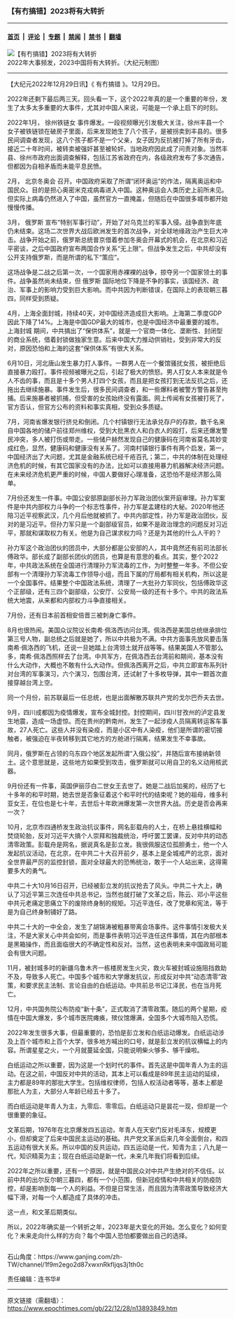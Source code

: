 ### 【有冇搞错】2023将有大转折

---

#### [首页](../../../..?n13893849) &nbsp;|&nbsp; [评论](../../../../../epoch-comment?n13893849) &nbsp;|&nbsp; [专题](../../../../../epoch-special?n13893849) &nbsp;|&nbsp; [禁闻](../../../../../epoch-news?n13893849) &nbsp;|&nbsp; [禁书](../../../../../books?n13893849) &nbsp;|&nbsp; [翻墙](https://github.com/gfw-breaker/nogfw/blob/master/README.md?n13893849)


<div><img alt="【有冇搞错】2023将有大转折" class="attachment-djy_600_400 size-djy_600_400 wp-post-image" src="https://i.epochtimes.com/assets/uploads/2022/12/id13894295-2b79b667a68759cead456f0643ddd2ec-600x400.jpg"/>
<div class="caption">
 2022年大事频发，2023中国将有大转折。（大纪元制图）
</div></div><hr/><div class="post_content" id="artbody" itemprop="articleBody">
 <!-- article content begin -->
 <p>
  【大纪元2022年12月29日讯】《
  <ok href="https://www.epochtimes.com/gb/tag/%E6%9C%89%E5%86%87%E6%90%9E%E9%94%99.html">
   有冇搞错
  </ok>
  》。12月29日。
 </p>
 <p>
  2022年还剩下最后两三天。回头看一下，这个2022年真的是一个重要的年份，发生了太多太多重要的大事件，尤其对中国人来说，可能是一个承上启下的时刻。
 </p>
 <p>
  2022年1月，
  <ok href="https://www.epochtimes.com/gb/tag/%E5%BE%90%E5%B7%9E%E9%93%81%E9%93%BE%E5%A5%B3.html">
   徐州铁链女
  </ok>
  事件爆发。一段视频曝光引发极大关注，徐州丰县一个女子被铁链锁在破房子里面，后来发现她生了八个孩子，是被拐卖到丰县的。很多民间调查者发现，这八个孩子都不是一个父亲，女子因为反抗被打掉了所有牙齿，接近二十年时间，被转卖被强奸甚至被轮奸。当地政府因此成了问责对象。当然丰县、徐州市政府出面调查解释，包括江苏省政府在内，各级政府发布了多次通告，但都因为自相矛盾而未能平息民愤。
 </p>
 <p>
  2月，
  <ok href="https://www.epochtimes.com/gb/tag/%E5%8C%97%E4%BA%AC%E5%86%AC%E5%A5%A5%E4%BC%9A.html">
   北京冬奥会
  </ok>
  召开。中国政府采取了所谓“闭环奥运”的作法，隔离奥运和中国民众。目的是担心奥密米克戎病毒进入中国。这种奥运会人类历史上前所未见。但实际上病毒仍然进入了中国，虽然官方一直掩盖，但随后在中国很多城市都开始慢慢传播。
 </p>
 <p>
  3月，
  <ok href="https://www.epochtimes.com/gb/tag/%E4%BF%84%E7%BD%97%E6%96%AF.html">
   俄罗斯
  </ok>
  宣布“特别军事行动”，开始了对乌克兰的军事入侵。战争直到年底仍未结束。这场二次世界大战后欧洲发生的首次战争，对全球地缘政治产生巨大冲击。战争开始之前，俄罗斯总统普京借着参加冬奥会开幕式的机会，在北京和习近平密谈，之后中国政府宣布两国合作关系“无上限”。但战争发生之后，中共却没有公开支持俄罗斯，而是所谓的私下“策应”。
 </p>
 <p>
  这场战争是二战之后第一次，一个国家用赤裸裸的战争，掠夺另一个国家领土的事件。战争虽然尚未结束，但
  <ok href="https://www.epochtimes.com/gb/tag/%E4%BF%84%E7%BD%97%E6%96%AF.html">
   俄罗斯
  </ok>
  国际地位下降是不争的事实，该国经济、政治、军事上的影响力受到巨大影响。而中共因为判断错误，在国际上的表现朝三暮四，同样受到质疑。
 </p>
 <p>
  4月，上海全面封城，持续40天，对中国经济造成巨大影响。上海第二季度GDP因此下降了14%。上海是中国GDP最大的城市，也是中国经济中最重要的城市。
  <ok href="https://www.epochtimes.com/gb/tag/%E4%B8%8A%E6%B5%B7%E5%B0%81%E5%9F%8E.html">
   上海封城
  </ok>
  期间，中共搞出了“保供体系”，就是一个官商一体化、垄断性、封闭型的商业系统，借着封锁做独家生意。后来中国大力推动供销社，受到非常大的反对，原因恐怕和上海的这套“保供体系”有很大关系。
 </p>
 <p>
 </p>
 <p>
  6月10日，河北唐山发生暴力打人事件。一群男人在一个餐馆骚扰女孩，被拒绝后直接暴力殴打。事件视频被曝光之后，引起了极大的愤怒。男人打女人本来就是令人不齿的事，而且是十多个男人打四个女孩，而且是把女孩打到无法反抗之后，还拖出去继续施暴。事件发生后，很多民间调查者，和一些爆料者被警方警告甚至拘捕。后来施暴者被抓捕，但受害的女孩始终没有露面。网上传闻有女孩被打死了，官方否认，但官方公布的资料和事实真相，受到众多质疑。
 </p>
 <p>
  7月，河南省爆发银行挤兑和倒闭。几个村镇银行无法承兑存户的存款，数千名来自中国各地的储户前往郑州维权，受到大批黑衣人和白衣人的殴打，后来还爆发警民冲突，多人被打伤或带走。一些储户赫然发现自己的健康码在河南省莫名其妙变成红色，显然，健康码和健康没有关系了。河南村镇银行事件有两个启发，第一，中国经济出了大问题，尤其是金融系统已经千疮百孔；第二，中共的体制在处理经济危机的时候，有其它国家没有的办法，比如可以直接用暴力机器解决经济问题。在未来经济危机更严重的时候，中国人要做好心理准备，这恐怕不是经济那么简单。
 </p>
 <p>
  7月份还发生一件事。中国公安部原副部长孙力军政治团伙案开庭审理。孙力军案件是中共内部权力斗争的一个标志性事件，孙力军是孟建柱的大秘。2020年他还陪习近平视察武汉，几个月后他就被抓了。中共内部定性，孙力军是政治团伙，反对的是习近平。但孙力军只是一个副部级官员，如果不是政治理念的问题反对习近平，那就和谋取权力有关。他是为自己谋求权力吗？还是为其他的什么人干的？
 </p>
 <p>
  孙力军这个政治团伙的团员中，大部分都是公安部的人，其中竟然还有前司法部长傅政华。部长成了副部长团伙的团员，也算是有意思的看点。其实，整个2022年，中共政法系统在全国进行清理孙力军流毒的工作，为时整整一年多。不但公安部有一个清理孙力军流毒工作领导小组，而且下属的厅局都有相关机构，所以这是一个全国事件。结果整个中国政法系统，清理了一大批孙力军同伙，包括傅政华这个正部级，还有三四个副部级，公安厅、公安局一级的还有十多个。中共的政法系统大地震，从来都和内部权力斗争直接相关。
 </p>
 <p>
  7月份，还有日本前首相安倍晋三被刺身亡事件。
 </p>
 <p>
  8月也很热闹。美国众议院议长南希‧佩洛西访问台湾。佩洛西是美国总统继承排位第三号人物，副总统之后就是她了，所以中共极为不满。中共方面事先放风要击落南希‧佩洛西的飞机，还说一旦她踏上台湾领土就开战等等。结果美国人不管那么多，南希‧佩洛西照样去了台湾。中共军方，在佩洛西去台湾前和期间，基本没有什么大动作，大概也不敢有什么大动作。但佩洛西离开之后，中共立即宣布系列针对台湾的军事演习，六个演习，包围台湾，还试射了十多枚导弹，其中一颗首次直接穿越台湾上空。
 </p>
 <p>
  同一个月份，前苏联最后一任总统，也是出面解散苏联共产党的戈尔巴乔夫去世。
 </p>
 <p>
  9月，四川成都因为疫情爆发，宣布全城封控。封控期间，四川甘孜州的泸定县发生地震，造成一场虚惊。而在贵州的黔南州，发生了一起涉疫人员隔离转运客车事故，27人死亡。这些人并没有染疫，而是小区中有人染疫，他们是所谓的密切接触者，被强迫在半夜转移到其它地方的方舱进行隔离，结果发生不幸事故。
 </p>
 <p>
  同月，俄罗斯在占领的乌东四个地区发起所谓“入俄公投”，并随后宣布接纳新领土。这个意思就是，这些地方如果受到攻击，俄罗斯就可以用自卫的名义动用核武器。
 </p>
 <p>
  9月份还有一件事，英国伊丽莎白二世女王去世了。她是二战后加冕的，经历了七十多年的和平时期，她去世是否象征着这个和平时代的结束呢？她的祖母，维多利亚女王，在位也是七十年，去世后十年欧洲爆发第一次世界大战。历史是否会再来一次？
 </p>
 <p>
  10月，北京市四通桥发生政治抗议事件，网名彭载舟的人士，在桥上悬挂横幅和焚烧轮胎，反对习近平大搞个人崇拜和独裁统治，呼吁罢工罢课，反对中共的动态清零政策。彭载舟是网名，据说真名是彭立发。我很佩服这位孤胆勇士，他一个人发起抗议活动，在北京，在中共二十大召开前夕，基本上是全城戒严的北京，面对全世界最严厉的监控封锁，面对全球最大的恐怖统治，敢于一个人站出来，这得需要多大的勇气。
 </p>
 <p>
  中共二十大10月16日召开，已经被彭立发的抗议抢去了风头。中共二十大上，确认了习近平第三次连任中共总书记，当然也就打破了文革之后，陈云、邓小平这些中共元老痛定思痛立下的废除终身制的规矩。习近平连任，改了党章和宪法，等于是为自己终身制铺好了路。
 </p>
 <p>
  中共二十大的一中全会，发生了胡锦涛被粗暴带离会场事件。这件事情引发极大关注，不是大家关心中共会如何，而是事件表明习近平连任这件事情，其在内部根本是黑箱操作，而且面临很大的不确定性和反对。当然，这也表明未来中国政局可能会有很大问题。
 </p>
 <p>
  11月，被封城多时的新疆乌鲁木齐一栋楼房发生火灾，救火车被封城设施阻挡救助不及，导致多人死亡。中国多个城市和大学爆发抗议，形成反对中共“动态清零”政策，和要求民主法制、言论自由的白纸运动。中共前总书记江泽民，也在当月死亡。
 </p>
 <p>
  12月，中共国务院公布防疫“新十条”，正式取消了清零政策。随后的两个星期，疫情在中国大爆发，多个城市医院瘫痪，殡仪馆爆满，全国多个大城市陷入恐慌。
 </p>
 <p>
  2022年发生很多大事，但最重要的，恐怕是彭立发和白纸运动爆发。白纸运动涉及上百个城市和上百个大学，很多地方喊出的口号，就是彭立发的抗议横幅上的内容。所谓星星之火，一个月就蔓延全国，只能说明柴火够多、够干燥啦。
 </p>
 <p>
  白纸运动之所以重要，因为这是一个划时代的事件。首先这是中国年青人为主的运动。在这之前，中国反对中共的活动，其本上可以看成是89年民主运动的延续，主力都是89年的那批大学生。包括维权律师，包括人权活动者等等，基本上都是那批人为主，大部分人年龄已经五十多了。
 </p>
 <p>
  而白纸运动是年青人为主，九零后、零零后。白纸运动只是昙花一现，但却是一个很重要的象征。
 </p>
 <p>
  文革后期，1976年在北京爆发四五运动，年青人在天安门反对毛泽东，规模更小，但却奠定了后来中国民主运动的基础。共产党文革派后来几年全面倒台，和四五运动有很大关系。所以中国的反共运动，四五运动是一代，知青为主；八九是一代，知识精英为主；现在白纸运动是新一代，未来几年我们将看到后续。
 </p>
 <p>
  2022年之所以重要，还有一个原因，就是中国民众对中共产生绝对的不信任。以前中共的出尔反尔朝三暮四，都有一个小范围，但新冠疫情和中共相关的防疫防控，却是影响到每一个人的利益。不但是日常生活，而且因为清零政策导致经济大幅下滑，对每一个人都造成了具体的冲击。
 </p>
 <p>
  这一点，和文革后期类似。
 </p>
 <p>
  所以，2022年确实是一个转折之年，2023年是大变化的开始。怎么变化？如何变化？未来走向什么样的方向？每个中国人恐怕都要做出自己的选择。
 </p>
 <p>
  <ok href="https://i.epochtimes.com/assets/uploads/2020/06/WhatsApp-Image-2020-02-25-at-7.05.58-AM-5-e1591716028541.jpeg">
   <img alt="" class="aligncenter size-large wp-image-12173417" src="https://i.epochtimes.com/assets/uploads/2020/06/WhatsApp-Image-2020-02-25-at-7.05.58-AM-5-600x337.jpeg"/>
  </ok>
 </p>
 <p>
  石山角度：https://www.ganjing.com/zh-TW/channel/1f9m2ego2d87xwxnRkfIjqs3j1th0c
 </p>
 <p>
  责任编辑：连书华#
 </p>
 <!-- article content end -->
 <div id="below_article_ad">
 </div>
</div>


---

原文链接（需翻墙）：https://www.epochtimes.com/gb/22/12/28/n13893849.htm
